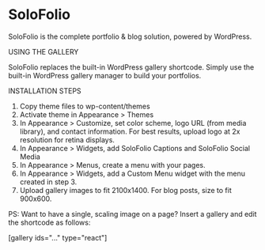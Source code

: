 SoloFolio
=========
SoloFolio is the complete portfolio & blog solution, powered by WordPress.

USING THE GALLERY

SoloFolio replaces the built-in WordPress gallery shortcode. Simply use
the built-in WordPress gallery manager to build your portfolios.

INSTALLATION STEPS

1. Copy theme files to wp-content/themes
2. Activate theme in Appearance > Themes
3. In Appearance > Customize, set color scheme, logo URL (from media library),
and contact information. For best results, upload logo at 2x resolution for retina displays.
4. In Appearance > Widgets, add SoloFolio Captions and SoloFolio Social Media
5. In Appearance > Menus, create a menu with your pages.
6. In Appearance > Widgets, add a Custom Menu widget with the menu created in step 3.
7. Upload gallery images to fit 2100x1400. For blog posts, size to fit 900x600.

PS: Want to have a single, scaling image on a page? Insert a gallery and edit
the shortcode as follows:

[gallery ids="..." type="react"]

